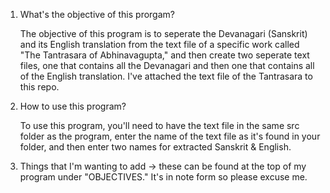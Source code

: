 1. What's the objective of this prorgam?

   The objective of this program is to seperate the Devanagari (Sanskrit) and its English
   translation from the text file of a specific work called "The Tantrasara of Abhinavagupta,"
   and then create two seperate text files, one that contains all the Devanagari and then one
   that contains all of the English translation. I've attached the text file of the Tantrasara
   to this repo.

2. How to use this program?
   
   To use this program, you'll need to have the text file in the same src folder as the program,
   enter the name of the text file as it's found in your folder, and then enter two names for extracted
   Sanskrit & English.

3. Things that I'm wanting to add -> these can be found at the top of my program under "OBJECTIVES."
   It's in note form so please excuse me.
